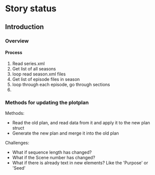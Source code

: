 # Story status

## Introduction

### Overview

#### Process

1. Read series.xml
2. Get list of all seasons
3. loop read season.xml files
4. Get list of episode files in season
5. loop through each episode, go through sections
6. 


### Methods for updating the plotplan

Methods:

* Read the old plan, and read data from it and apply it to the new plan struct
* Generate the new plan and merge it into the old plan

Challenges:

* What if sequence length has changed?
* What if the Scene number has changed?
* What if there is already text in new elements? Like the 'Purpose' or 'Seed'